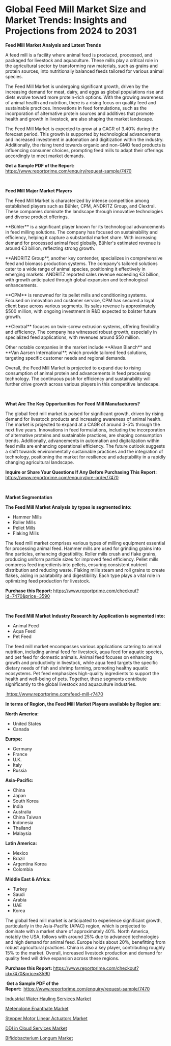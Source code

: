 <p><h1>Global Feed Mill Market Size and Market Trends: Insights and Projections from 2024 to 2031</h1></p><p><strong>Feed Mill Market Analysis and Latest Trends</strong></p>
<p><p>A feed mill is a facility where animal feed is produced, processed, and packaged for livestock and aquaculture. These mills play a critical role in the agricultural sector by transforming raw materials, such as grains and protein sources, into nutritionally balanced feeds tailored for various animal species.</p><p>The Feed Mill Market is undergoing significant growth, driven by the increasing demand for meat, dairy, and eggs as global populations rise and diets evolve toward more protein-rich options. With the growing awareness of animal health and nutrition, there is a rising focus on quality feed and sustainable practices. Innovations in feed formulations, such as the incorporation of alternative protein sources and additives that promote health and growth in livestock, are also shaping the market landscape.</p><p>The Feed Mill Market is expected to grow at a CAGR of 3.40% during the forecast period. This growth is supported by technological advancements and increased investment in automation and digitization within the industry. Additionally, the rising trend towards organic and non-GMO feed products is influencing consumer choices, prompting feed mills to adapt their offerings accordingly to meet market demands.</p></p>
<p><strong>Get a Sample PDF of the Report:&nbsp;</strong> <a href="https://www.reportprime.com/enquiry/request-sample/7470?utm_campaign=1167&utm_medium=2&utm_source=Github&utm_content=ia&utm_term=25112024&utm_id=feed-mill">https://www.reportprime.com/enquiry/request-sample/7470</a></p>
<p>&nbsp;</p>
<p><strong>Feed Mill Major Market Players</strong></p>
<p><p>The Feed Mill Market is characterized by intense competition among established players such as Bühler, CPM, ANDRITZ Group, and Clextral. These companies dominate the landscape through innovative technologies and diverse product offerings.</p><p>**Bühler** is a significant player known for its technological advancements in feed milling solutions. The company has focused on sustainability and efficiency, helping it capture a substantial market share. With increasing demand for processed animal feed globally, Bühler's estimated revenue is around €3 billion, reflecting strong growth.</p><p>**ANDRITZ Group**, another key contender, specializes in comprehensive feed and biomass production systems. The company's tailored solutions cater to a wide range of animal species, positioning it effectively in emerging markets. ANDRITZ reported sales revenue exceeding €3 billion, with growth anticipated through global expansion and technological enhancements.</p><p>**CPM** is renowned for its pellet mills and conditioning systems. Focused on innovation and customer service, CPM has secured a loyal client base across various segments. Its sales revenue is approximately $500 million, with ongoing investment in R&D expected to bolster future growth.</p><p>**Clextral** focuses on twin-screw extrusion systems, offering flexibility and efficiency. The company has witnessed robust growth, especially in specialized feed applications, with revenues around $50 million.</p><p>Other notable companies in the market include **Alvan Blanch** and **Van Aarsen International**, which provide tailored feed solutions, targeting specific customer needs and regional demands.</p><p>Overall, the Feed Mill Market is projected to expand due to rising consumption of animal protein and advancements in feed processing technology. The continuous push for efficiency and sustainability will further drive growth across various players in this competitive landscape.</p></p>
<p>&nbsp;</p>
<p><strong>What Are The Key Opportunities For Feed Mill Manufacturers?</strong></p>
<p><p>The global feed mill market is poised for significant growth, driven by rising demand for livestock products and increasing awareness of animal health. The market is projected to expand at a CAGR of around 3-5% through the next five years. Innovations in feed formulations, including the incorporation of alternative proteins and sustainable practices, are shaping consumption trends. Additionally, advancements in automation and digitalization within feed mills are enhancing operational efficiency. The future outlook suggests a shift towards environmentally sustainable practices and the integration of technology, positioning the market for resilience and adaptability in a rapidly changing agricultural landscape.</p></p>
<p><strong>Inquire or Share Your Questions If Any Before Purchasing This Report:</strong> <a href="https://www.reportprime.com/enquiry/pre-order/7470?utm_campaign=1167&utm_medium=2&utm_source=Github&utm_content=ia&utm_term=25112024&utm_id=feed-mill">https://www.reportprime.com/enquiry/pre-order/7470</a></p>
<p>&nbsp;</p>
<p><strong>Market Segmentation</strong></p>
<p><strong>The Feed Mill Market Analysis by types is segmented into:</strong></p>
<p><ul><li>Hammer Mills</li><li>Roller Mills</li><li>Pellet Mills</li><li>Flaking Mills</li></ul></p>
<p><p>The feed mill market comprises various types of milling equipment essential for processing animal feed. Hammer mills are used for grinding grains into fine particles, enhancing digestibility. Roller mills crush and flake grains, producing uniform particle sizes for improved feed efficiency. Pellet mills compress feed ingredients into pellets, ensuring consistent nutrient distribution and reducing waste. Flaking mills steam and roll grains to create flakes, aiding in palatability and digestibility. Each type plays a vital role in optimizing feed production for livestock.</p></p>
<p><strong>Purchase this Report:&nbsp;</strong><a href="https://www.reportprime.com/checkout?id=7470&price=3590&utm_campaign=1167&utm_medium=2&utm_source=Github&utm_content=ia&utm_term=25112024&utm_id=feed-mill">https://www.reportprime.com/checkout?id=7470&price=3590</a></p>
<p>&nbsp;</p>
<p><strong>The Feed Mill Market Industry Research by Application is segmented into:</strong></p>
<p><ul><li>Animal Feed</li><li>Aqua Feed</li><li>Pet Feed</li></ul></p>
<p><p>The feed mill market encompasses various applications catering to animal nutrition, including animal feed for livestock, aqua feed for aquatic species, and pet feed for domestic animals. Animal feed focuses on enhancing growth and productivity in livestock, while aqua feed targets the specific dietary needs of fish and shrimp farming, promoting healthy aquatic ecosystems. Pet feed emphasizes high-quality ingredients to support the health and well-being of pets. Together, these segments contribute significantly to the global livestock and aquaculture industries.</p></p>
<p><a href="https://www.reportprime.com/feed-mill-r7470?utm_campaign=1167&utm_medium=2&utm_source=Github&utm_content=ia&utm_term=25112024&utm_id=feed-mill">&nbsp;https://www.reportprime.com/feed-mill-r7470</a></p>
<p><strong>In terms of Region, the Feed Mill Market Players available by Region are:</strong></p>
<p>
    <p> <strong> North America: </strong>
        <ul>
            <li>United States</li>
            <li>Canada</li>
        </ul>
        </p> 
    <p> <strong> Europe: </strong>
        <ul>
            <li>Germany</li>
            <li>France</li>
            <li>U.K.</li>
            <li>Italy</li>
            <li>Russia</li>
        </ul>
        </p> 
    <p> <strong> Asia-Pacific: </strong>
        <ul>
            <li>China</li>
            <li>Japan</li>
            <li>South Korea</li>
            <li>India</li>
            <li>Australia</li>
            <li>China Taiwan</li>
            <li>Indonesia</li>
            <li>Thailand</li>
            <li>Malaysia</li>
        </ul>
        </p> 
    <p> <strong> Latin America: </strong>
        <ul>
            <li>Mexico</li>
            <li>Brazil</li>
            <li>Argentina Korea</li>
            <li>Colombia</li>
        </ul>
        </p> 
    <p> <strong> Middle East & Africa: </strong>
        <ul>
            <li>Turkey</li>
            <li>Saudi</li>
            <li>Arabia</li>
            <li>UAE</li>
            <li>Korea</li>
        </ul>
    </p>
    </p>
<p><p>The global feed mill market is anticipated to experience significant growth, particularly in the Asia-Pacific (APAC) region, which is projected to dominate with a market share of approximately 40%. North America, notably the USA, follows with around 25% due to advanced technologies and high demand for animal feed. Europe holds about 20%, benefitting from robust agricultural practices. China is also a key player, contributing roughly 15% to the market. Overall, increased livestock production and demand for quality feed will drive expansion across these regions.</p></p>
<p><strong>Purchase this Report: </strong><a href="https://www.reportprime.com/checkout?id=7470&price=3590&utm_campaign=1167&utm_medium=2&utm_source=Github&utm_content=ia&utm_term=25112024&utm_id=feed-mill">https://www.reportprime.com/checkout?id=7470&price=3590</a></p>
<p>&nbsp;<strong>Get a Sample PDF of the Report:&nbsp;&nbsp;</strong><a href="https://www.reportprime.com/enquiry/request-sample/7470?utm_campaign=1167&utm_medium=2&utm_source=Github&utm_content=ia&utm_term=25112024&utm_id=feed-mill">https://www.reportprime.com/enquiry/request-sample/7470</a></p>
<p><strong></strong></p>
<p><p><a href="https://issuu.com/reportprime-2/docs/industrial-water-hauling-services-m_4e3960119b2fb1?utm_campaign=1167&utm_medium=2&utm_source=Github&utm_content=ia&utm_term=25112024&utm_id=feed-mill">Industrial Water Hauling Services Market</a></p><p><a href="https://www.linkedin.com/pulse/metenolone-enanthate-market-report-forward-looking-perspective-laz8f?utm_campaign=1167&utm_medium=2&utm_source=Github&utm_content=ia&utm_term=25112024&utm_id=feed-mill">Metenolone Enanthate Market</a></p><p><a href="https://github.com/mabutironaldo/Market-Research-Report-List-6/blob/main/stepper-motor-linear-actuators-market.md?utm_campaign=1167&utm_medium=2&utm_source=Github&utm_content=ia&utm_term=25112024&utm_id=feed-mill">Stepper Motor Linear Actuators Market</a></p><p><a href="https://issuu.com/reportprime-2/docs/ddi-in-cloud-services-market-size-2_b8dea447be7a66?utm_campaign=1167&utm_medium=2&utm_source=Github&utm_content=ia&utm_term=25112024&utm_id=feed-mill">DDI in Cloud Services Market</a></p><p><a href="https://www.linkedin.com/pulse/bifidobacterium-longum-market-overview-global-trends-future-prospects-iboaf?utm_campaign=1167&utm_medium=2&utm_source=Github&utm_content=ia&utm_term=25112024&utm_id=feed-mill">Bifidobacterium Longum Market</a></p></p>